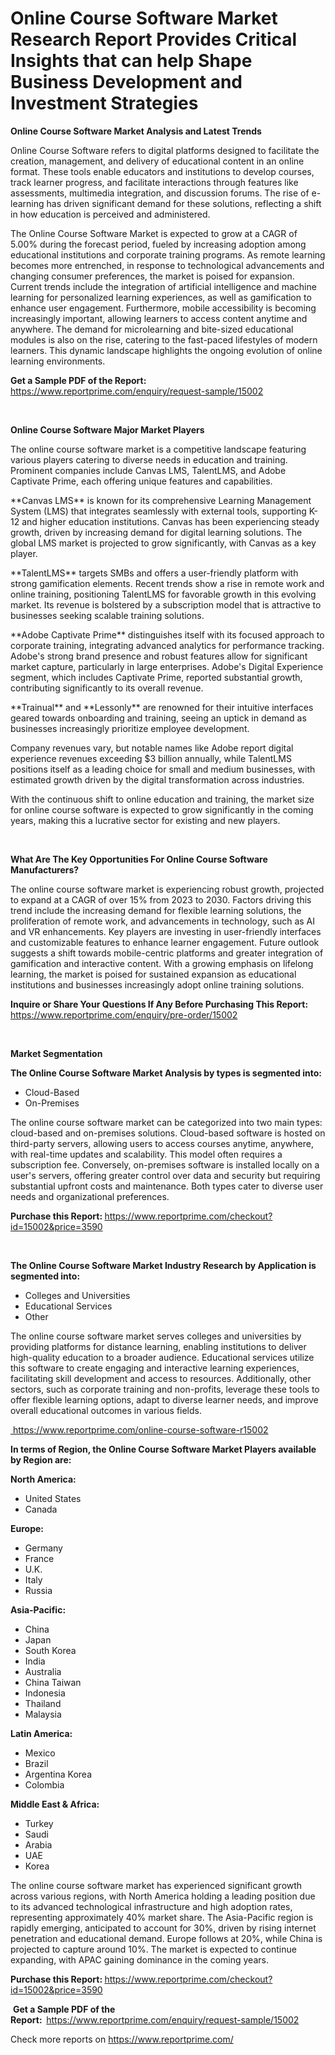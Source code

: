 <p><h1>Online Course Software Market Research Report Provides Critical Insights that can help Shape Business Development and Investment Strategies</h1></p><p><strong>Online Course Software Market Analysis and Latest Trends</strong></p>
<p><p>Online Course Software refers to digital platforms designed to facilitate the creation, management, and delivery of educational content in an online format. These tools enable educators and institutions to develop courses, track learner progress, and facilitate interactions through features like assessments, multimedia integration, and discussion forums. The rise of e-learning has driven significant demand for these solutions, reflecting a shift in how education is perceived and administered.</p><p>The Online Course Software Market is expected to grow at a CAGR of 5.00% during the forecast period, fueled by increasing adoption among educational institutions and corporate training programs. As remote learning becomes more entrenched, in response to technological advancements and changing consumer preferences, the market is poised for expansion. Current trends include the integration of artificial intelligence and machine learning for personalized learning experiences, as well as gamification to enhance user engagement. Furthermore, mobile accessibility is becoming increasingly important, allowing learners to access content anytime and anywhere. The demand for microlearning and bite-sized educational modules is also on the rise, catering to the fast-paced lifestyles of modern learners. This dynamic landscape highlights the ongoing evolution of online learning environments.</p></p>
<p><strong>Get a Sample PDF of the Report:&nbsp;</strong> <a href="https://www.reportprime.com/enquiry/request-sample/15002?utm_campaign=3501&utm_medium=2&utm_source=Github&utm_content=ia&utm_term=20032025&utm_id=online-course-software">https://www.reportprime.com/enquiry/request-sample/15002</a></p>
<p>&nbsp;</p>
<p><strong>Online Course Software Major Market Players</strong></p>
<p><p>The online course software market is a competitive landscape featuring various players catering to diverse needs in education and training. Prominent companies include Canvas LMS, TalentLMS, and Adobe Captivate Prime, each offering unique features and capabilities.</p><p>**Canvas LMS** is known for its comprehensive Learning Management System (LMS) that integrates seamlessly with external tools, supporting K-12 and higher education institutions. Canvas has been experiencing steady growth, driven by increasing demand for digital learning solutions. The global LMS market is projected to grow significantly, with Canvas as a key player.</p><p>**TalentLMS** targets SMBs and offers a user-friendly platform with strong gamification elements. Recent trends show a rise in remote work and online training, positioning TalentLMS for favorable growth in this evolving market. Its revenue is bolstered by a subscription model that is attractive to businesses seeking scalable training solutions.</p><p>**Adobe Captivate Prime** distinguishes itself with its focused approach to corporate training, integrating advanced analytics for performance tracking. Adobe's strong brand presence and robust features allow for significant market capture, particularly in large enterprises. Adobe's Digital Experience segment, which includes Captivate Prime, reported substantial growth, contributing significantly to its overall revenue.</p><p>**Trainual** and **Lessonly** are renowned for their intuitive interfaces geared towards onboarding and training, seeing an uptick in demand as businesses increasingly prioritize employee development. </p><p>Company revenues vary, but notable names like Adobe report digital experience revenues exceeding $3 billion annually, while TalentLMS positions itself as a leading choice for small and medium businesses, with estimated growth driven by the digital transformation across industries.</p><p>With the continuous shift to online education and training, the market size for online course software is expected to grow significantly in the coming years, making this a lucrative sector for existing and new players.</p></p>
<p>&nbsp;</p>
<p><strong>What Are The Key Opportunities For Online Course Software Manufacturers?</strong></p>
<p><p>The online course software market is experiencing robust growth, projected to expand at a CAGR of over 15% from 2023 to 2030. Factors driving this trend include the increasing demand for flexible learning solutions, the proliferation of remote work, and advancements in technology, such as AI and VR enhancements. Key players are investing in user-friendly interfaces and customizable features to enhance learner engagement. Future outlook suggests a shift towards mobile-centric platforms and greater integration of gamification and interactive content. With a growing emphasis on lifelong learning, the market is poised for sustained expansion as educational institutions and businesses increasingly adopt online training solutions.</p></p>
<p><strong>Inquire or Share Your Questions If Any Before Purchasing This Report:</strong> <a href="https://www.reportprime.com/enquiry/pre-order/15002?utm_campaign=3501&utm_medium=2&utm_source=Github&utm_content=ia&utm_term=20032025&utm_id=online-course-software">https://www.reportprime.com/enquiry/pre-order/15002</a></p>
<p>&nbsp;</p>
<p><strong>Market Segmentation</strong></p>
<p><strong>The Online Course Software Market Analysis by types is segmented into:</strong></p>
<p><ul><li>Cloud-Based</li><li>On-Premises</li></ul></p>
<p><p>The online course software market can be categorized into two main types: cloud-based and on-premises solutions. Cloud-based software is hosted on third-party servers, allowing users to access courses anytime, anywhere, with real-time updates and scalability. This model often requires a subscription fee. Conversely, on-premises software is installed locally on a user's servers, offering greater control over data and security but requiring substantial upfront costs and maintenance. Both types cater to diverse user needs and organizational preferences.</p></p>
<p><strong>Purchase this Report:&nbsp;</strong><a href="https://www.reportprime.com/checkout?id=15002&price=3590&utm_campaign=3501&utm_medium=2&utm_source=Github&utm_content=ia&utm_term=20032025&utm_id=online-course-software">https://www.reportprime.com/checkout?id=15002&price=3590</a></p>
<p>&nbsp;</p>
<p><strong>The Online Course Software Market Industry Research by Application is segmented into:</strong></p>
<p><ul><li>Colleges and Universities</li><li>Educational Services</li><li>Other</li></ul></p>
<p><p>The online course software market serves colleges and universities by providing platforms for distance learning, enabling institutions to deliver high-quality education to a broader audience. Educational services utilize this software to create engaging and interactive learning experiences, facilitating skill development and access to resources. Additionally, other sectors, such as corporate training and non-profits, leverage these tools to offer flexible learning options, adapt to diverse learner needs, and improve overall educational outcomes in various fields.</p></p>
<p><a href="https://www.reportprime.com/online-course-software-r15002?utm_campaign=3501&utm_medium=2&utm_source=Github&utm_content=ia&utm_term=20032025&utm_id=online-course-software">&nbsp;https://www.reportprime.com/online-course-software-r15002</a></p>
<p><strong>In terms of Region, the Online Course Software Market Players available by Region are:</strong></p>
<p>
    <p> <strong> North America: </strong>
        <ul>
            <li>United States</li>
            <li>Canada</li>
        </ul>
        </p> 
    <p> <strong> Europe: </strong>
        <ul>
            <li>Germany</li>
            <li>France</li>
            <li>U.K.</li>
            <li>Italy</li>
            <li>Russia</li>
        </ul>
        </p> 
    <p> <strong> Asia-Pacific: </strong>
        <ul>
            <li>China</li>
            <li>Japan</li>
            <li>South Korea</li>
            <li>India</li>
            <li>Australia</li>
            <li>China Taiwan</li>
            <li>Indonesia</li>
            <li>Thailand</li>
            <li>Malaysia</li>
        </ul>
        </p> 
    <p> <strong> Latin America: </strong>
        <ul>
            <li>Mexico</li>
            <li>Brazil</li>
            <li>Argentina Korea</li>
            <li>Colombia</li>
        </ul>
        </p> 
    <p> <strong> Middle East & Africa: </strong>
        <ul>
            <li>Turkey</li>
            <li>Saudi</li>
            <li>Arabia</li>
            <li>UAE</li>
            <li>Korea</li>
        </ul>
    </p>
    </p>
<p><p>The online course software market has experienced significant growth across various regions, with North America holding a leading position due to its advanced technological infrastructure and high adoption rates, representing approximately 40% market share. The Asia-Pacific region is rapidly emerging, anticipated to account for 30%, driven by rising internet penetration and educational demand. Europe follows at 20%, while China is projected to capture around 10%. The market is expected to continue expanding, with APAC gaining dominance in the coming years.</p></p>
<p><strong>Purchase this Report: </strong><a href="https://www.reportprime.com/checkout?id=15002&price=3590&utm_campaign=3501&utm_medium=2&utm_source=Github&utm_content=ia&utm_term=20032025&utm_id=online-course-software">https://www.reportprime.com/checkout?id=15002&price=3590</a></p>
<p>&nbsp;<strong>Get a Sample PDF of the Report:&nbsp;&nbsp;</strong><a href="https://www.reportprime.com/enquiry/request-sample/15002?utm_campaign=3501&utm_medium=2&utm_source=Github&utm_content=ia&utm_term=20032025&utm_id=online-course-software">https://www.reportprime.com/enquiry/request-sample/15002</a></p>
<p><strong></strong></p>
<p>Check more reports on <a href="https://www.reportprime.com/?utm_campaign=3501&utm_medium=2&utm_source=Github&utm_content=ia&utm_term=20032025&utm_id=online-course-software">https://www.reportprime.com/</a></p>